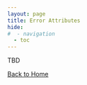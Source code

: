 ```yaml
---
layout: page
title: Error Attributes
hide:
#  - navigation
  - toc
---
```


TBD

[Back to Home](index.md)




 
